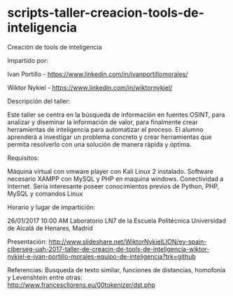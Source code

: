 # scripts-taller-creacion-tools-de-inteligencia

Creación de tools de inteligencia


Impartido por: 

Ivan Portillo - https://www.linkedin.com/in/ivanportillomorales/ 

Wiktor Nykiel - https://www.linkedin.com/in/wiktornykiel/



Descripción del taller: 

Este taller se centra en la búsqueda de información en fuentes OSINT, para analizar y diseminar la información de valor, para finalmente crear herramientas de inteligencia para automatizar el proceso. El alumno aprenderá a investigar un problema concreto y crear herramientas que permita resolverlo con una solución de manera rápida y óptima.


Requisitos:

Máquina virtual con vmware player con Kali Linux 2 instalado. Software necesario XAMPP con MySQL y PHP en maquina windows.
Conectividad a Internet. 
Sería interesante poseer conocimientos previos de Python, PHP, MySQL y comandos Linux


Horario y lugar de impartición: 

26/01/2017 10:00 AM 
Laboratorio LN7 de la Escuela Politécnica
Universidad de Alcalá de Henares, Madrid


Presentación: 
http://www.slideshare.net/WiktorNykielLION/ey-spain-ciberseg-uah-2017-taller-de-creacin-de-tools-de-inteligencia-wiktor-nykiel-e-ivan-portillo-morales-equipo-de-inteligencia?trk=github


Referencias:
Busqueda de texto similar, funciones de distancias, homofonía y Levenshtein entre otras:
http://www.francescllorens.eu/00tokenizer/dst.php
